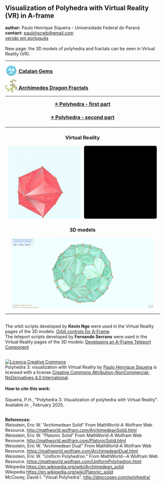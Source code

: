 <link rel="stylesheet" href="scripts/style.css">
<meta charset="utf-8">
<link rel="icon" type="image/png" href="catalangems/vr/salas/imagens/icone.png">
<h2>Visualization of Polyhedra with Virtual Reality (VR) in A-frame</h2>
 <b>author:</b> Paulo Henrique Siqueira - Universidade Federal do Paraná
 <br><b>contact:</b> <a href="#">paulohscwb@gmail.com</a>
 <br><a href="https://paulohscwb.github.io/polyhedra3/pt-br/">versão em português</a>
 <br><br>New page: the 3D models of polyhedra and fractals can be seen in Virtual Reality (VR).
<hr>
<h3 style="margin-top:3px"><a target="_blank" href="catalangems/"><img src="catalangems/vr/salas/imagens/icone.png" style="margin-bottom:-10px" width="40"> Catalan Gems</a></h3>
<h3 style="margin-top:3px"><a target="_blank" href="dragon-archimedes/"><img src="dragon-archimedes/vr/salas/imagens/icone.png" style="margin-bottom:-10px" width="40"> Archimedes Dragon Fractals</a></h3>
<!--<h3 style="margin-top:3px"><a target="-blank" href="fractal-catalan/"><img src="fractal-catalan/vr/salas/imagens/icone.png" style="margin-bottom:-10px" width="40"> Catalan fractals</a></h3>
<h3 style="margin-top:3px"><a target="-blank" href="kites/"><img src="kites/vr/salas/imagens/icone.png" style="margin-bottom:-10px" width="40"> Platonic kites</a></h3>
<h3 style="margin-top:3px"><a target="-blank" href="unicorn-platonic/"><img src="unicorn-platonic/vr/salas/imagens/icone.png" style="margin-bottom:-10px" width="40"> Plato's Unicorn Fractals</a></h3>
<h3 style="margin-top:3px"><a target="-blank" href="dragon-catalan/"><img src="dragon-catalan/vr/salas/imagens/icone.png" style="margin-bottom:-10px" width="40"> Catalan Dragon Fractals</a></h3>
<h3 style="margin-top:3px"><a target="-blank" href="fractalnonconvex1/"><img src="fractalnonconvex1/vr/salas/imagens/icone.png" style="margin-bottom:-10px" width="40"> Fractals of non-convex polyhedra</a></h3>
<h3 style="margin-top:3px"><a target="-blank" href="truncated-archimedes/"><img src="truncated-archimedes/vr/salas/imagens/icone.png" style="margin-bottom:-10px" width="40"> Truncated Archimedean polyhedra</a></h3>
<h3 style="margin-top:3px"><a target="-blank" href="unicorn-catalan/"><img src="unicorn-catalan/vr/salas/imagens/icone.png" style="margin-bottom:-10px" width="40"> Catalan Unicorn Fractals</a></h3>
<h3 style="margin-top:3px"><a target="-blank" href="dragon-nonconvex/"><img src="dragon-nonconvex/vr/salas/imagens/icone.png" style="margin-bottom:-10px" width="40"> Dragon fractals of non-convex polyhedra</a></h3>
<h3 style="margin-top:3px"><a target="-blank" href="fractalnonconvex2/"><img src="fractalnonconvex2/vr/salas/imagens/icone.png" style="margin-bottom:-10px" width="40"> Fractals of non-convex polyhedra 2</a></h3>
<h3 style="margin-top:3px"><a target="-blank" href="unicorn-archimedes/"><img src="unicorn-archimedes/vr/salas/imagens/icone.png" style="margin-bottom:-10px" width="40"> Archimedes Unicorn Fractals</a></h3>
<h3 style="margin-top:3px"><a target="-blank" href="fractalnonconvex3/"><img src="fractalnonconvex3/vr/salas/imagens/icone.png" style="margin-bottom:-10px" width="40"> Fractals of non-convex polyhedra 3</a></h3>
<h3 style="margin-top:3px"><a target="-blank" href="truncated-catalan/"><img src="truncated-catalan/vr/salas/imagens/icone.png" style="margin-bottom:-10px" width="40"> Truncated Catalan polyhedra</a></h3>
<h3 style="margin-top:3px"><a target="-blank" href="unicorn-nonconvex1/"><img src="unicorn-nonconvex1/vr/salas/imagens/icone.png" style="margin-bottom:-10px" width="40"> Unicorn fractals of non-convex polyhedra</a></h3>
<h3 style="margin-top:3px"><a target="-blank" href="dragon-nonconvex2/"><img src="dragon-nonconvex2/vr/salas/imagens/icone.png" style="margin-bottom:-10px" width="40"> Dragon fractals of non-convex polyhedra 2</a></h3>
<h3 style="margin-top:3px"><a target="-blank" href="unicorn-nonconvex2/"><img src="unicorn-nonconvex2/vr/salas/imagens/icone.png" style="margin-bottom:-10px" width="40"> Unicorn fractals of non-convex polyhedra 2</a></h3>
<h3 style="margin-top:3px"><a target="-blank" href="fractalnonconvex4/"><img src="fractalnonconvex4/vr/salas/imagens/icone.png" style="margin-bottom:-10px" width="40"> Fractals of non-convex polyhedra 4</a></h3>
<h3 style="margin-top:3px"><a target="-blank" href="dragon-nonconvex3/"><img src="dragon-nonconvex3/vr/salas/imagens/icone.png" style="margin-bottom:-10px" width="40"> Dragon fractals of non-convex polyhedra 3</a></h3>
<h3 style="margin-top:3px"><a target="-blank" href="fractalnonconvex5/"><img src="fractalnonconvex5/vr/salas/imagens/icone.png" style="margin-bottom:-10px" width="40"> Fractals of non-convex polyhedra 5</a></h3>
<h3 style="margin-top:3px"><a target="-blank" href="unicorn-nonconvex3/"><img src="unicorn-nonconvex3/vr/salas/imagens/icone.png" style="margin-bottom:-10px" width="40"> Unicorn fractals of non-convex polyhedra 3</a></h3>
<h3 style="margin-top:3px"><a target="-blank" href="fractalnonconvex6/"><img src="fractalnonconvex6/vr/salas/imagens/icone.png" style="margin-bottom:-10px" width="40"> Fractals of non-convex polyhedra 6</a></h3>-->
<hr>
<!--<h3 style="margin-top:5px; text-align:center;"><a target="_blank" href="all/">&#x1f4c4; Complete list of polyhedra</a></h3>-->
<h3 style="margin-top:5px; text-align:center;"><a target="_blank" href="../polyhedra/">&#x2B50; Polyhedra - first part</a></h3>
<h3 style="margin-top:5px; text-align:center;"><a target="_blank" href="../polyhedra2/">&#x2B50; Polyhedra - second part</a></h3>
<hr>
<h3 align="center">Virtual Reality</h3>
<p align="center"><img src="catalangems/vr/salas/videos/catalangems1.gif" style="max-width: 47%; border-radius:5px; margin-right:10px" loading="lazy"/><img src="catalangems/vr/salas/videos/catalangems2.gif" style="max-width: 47%; border-radius:5px;" loading="lazy"/></p>
<h3 align="center">3D models</h3>
<p align="center"><img src="catalangems/ar/example.png" style="max-width: 92%; border-radius:5px;" loading="lazy"/></p>
<hr>
<br>The orbit scripts developed by <b>Kevin Ngo</b> were used in the Virtual Reality pages of the 3D models: <a href="https://github.com/supermedium/superframe/tree/master/components/orbit-controls/" target="_blank"> Orbit controls for A-Frame</a>.
<br>The teleport scripts developed by <b>Fernando Serrano</b> were used in the Virtual Reality pages of the 3D models: <a  href="https://aframe.io/blog/teleport-component/" target="_blank"> Developing an A-Frame Teleport Component</a>
<br>

<br><a rel="license" href="http://creativecommons.org/licenses/by-nc-nd/4.0/"><img alt="Licença Creative Commons" style="border-width:0" src="https://i.creativecommons.org/l/by-nc-nd/4.0/88x31.png" loading="lazy"/></a><br /><span xmlns:dct="http://purl.org/dc/terms/" property="dct:title">Polyhedra 3: visualization with Virtual Reality</span> by <a xmlns:cc="http://creativecommons.org/ns#" href="https://paulohscwb.github.io/polyhedra3/" property="cc:attributionName" rel="cc:attributionURL">Paulo Henrique Siqueira</a> is licensed with a license <a rel="license" href="http://creativecommons.org/licenses/by-nc-nd/4.0/">Creative Commons Attribution-NonCommercial-NoDerivatives 4.0 International</a>.

<h4>How to cite this work:</h4> 
<p>Siqueira, P.H., "Polyhedra 3: Visualization of polyhedra with Virtual Reality". Available in: <https://paulohscwb.github.io/polyhedra3/>, February 2025.</p>
<!--<a target="_blank" href="https://doi.org/10.5281/zenodo.12572969"><img src="https://zenodo.org/badge/DOI/10.5281/zenodo.12572969.svg" alt="DOI"></a>-->

<br><b>References:</b>
<br>Weisstein, Eric W. "Archimedean Solid" From MathWorld-A Wolfram Web Resource. <a href="http://mathworld.wolfram.com/ArchimedeanSolid.html" target="_blank">http://mathworld.wolfram.com/ArchimedeanSolid.html</a>
<br>Weisstein, Eric W. "Platonic Solid" From MathWorld-A Wolfram Web Resource. <a href="http://mathworld.wolfram.com/PlatonicSolid.html" target="_blank">http://mathworld.wolfram.com/PlatonicSolid.html</a>
<br>Weisstein, Eric W. "Archimedean Dual" From MathWorld-A Wolfram Web Resource. <a href="https://mathworld.wolfram.com/ArchimedeanDual.html" target="_blank">https://mathworld.wolfram.com/ArchimedeanDual.html</a>
<br>Weisstein, Eric W. "Uniform Polyhedron." From MathWorld--A Wolfram Web Resource. <a href="https://mathworld.wolfram.com/UniformPolyhedron.html" target="_blank">https://mathworld.wolfram.com/UniformPolyhedron.html</a>
<br>Wikipedia <a href="https://en.wikipedia.org/wiki/Archimedean_solid" target="_blank">https://en.wikipedia.org/wiki/Archimedean_solid</a>
<br>Wikipedia <a href="https://en.wikipedia.org/wiki/en.wikipedia.org/wiki/Platonic_solid" target="_blank">https://en.wikipedia.org/wiki/Platonic_solid</a>
<br>McCooey, David I. "Visual Polyhedra". <a href="http://dmccooey.com/polyhedra/" target="_blank">http://dmccooey.com/polyhedra/</a>
